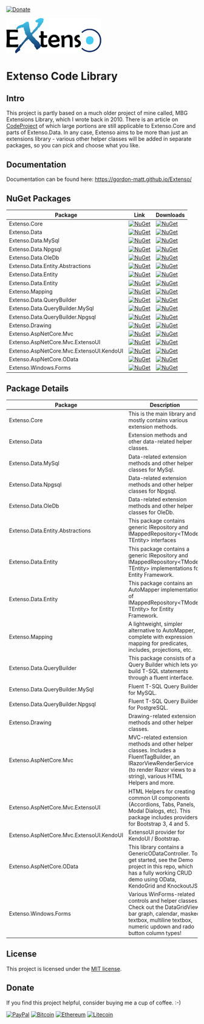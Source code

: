 [![Donate](https://img.shields.io/badge/Donate-PayPal-green.svg)](https://www.paypal.com/cgi-bin/webscr?cmd=_donations&business=gordon_matt%40live%2ecom&lc=AU&currency_code=AUD&bn=PP%2dDonationsBF%3abtn_donateCC_LG%2egif%3aNonHosted)

<img src="https://github.com/gordon-matt/Extenso/blob/master/_Misc/ExtensoLogo.png" alt="Logo" width="250" />

# Extenso Code Library

## Intro
This project is partly based on a much older project of mine called, MBG Extensions Library, which I wrote back in 2010. There is an article on [CodeProject](https://www.codeproject.com/Articles/116940/MBG-Extensions-Library) of which large portions are still applicable to Extenso.Core and parts of Extenso.Data. In any case, Extenso aims to be more than just an extensions library - various other helper classes will be added in separate packages, so you can pick and choose what you like.

## Documentation
Documentation can be found here: https://gordon-matt.github.io/Extenso/

## NuGet Packages

| Package | Link | Downloads |
|---------|------|-------------|
| Extenso.Core | [![NuGet](https://img.shields.io/nuget/v/Extenso.Core?style=flat-square&logo=nuget&label=Version)](https://www.nuget.org/packages/Extenso.Core) | [![NuGet](https://img.shields.io/nuget/dt/Extenso.Core?style=flat-square&logo=nuget&label=Downloads)](https://www.nuget.org/packages/Extenso.Core) |
| Extenso.Data | [![NuGet](https://img.shields.io/nuget/v/Extenso.Data?style=flat-square&logo=nuget&label=Version)](https://www.nuget.org/packages/Extenso.Data) | [![NuGet](https://img.shields.io/nuget/dt/Extenso.Data?style=flat-square&logo=nuget&label=Downloads)](https://www.nuget.org/packages/Extenso.Data) |
| Extenso.Data.MySql | [![NuGet](https://img.shields.io/nuget/v/Extenso.Data.MySql?style=flat-square&logo=nuget&label=Version)](https://www.nuget.org/packages/Extenso.Data.MySql) | [![NuGet](https://img.shields.io/nuget/dt/Extenso.Data.MySql?style=flat-square&logo=nuget&label=Downloads)](https://www.nuget.org/packages/Extenso.Data.MySql) |
| Extenso.Data.Npgsql | [![NuGet](https://img.shields.io/nuget/v/Extenso.Data.Npgsql?style=flat-square&logo=nuget&label=Version)](https://www.nuget.org/packages/Extenso.Data.Npgsql) | [![NuGet](https://img.shields.io/nuget/dt/Extenso.Data.Npgsql?style=flat-square&logo=nuget&label=Downloads)](https://www.nuget.org/packages/Extenso.Data.Npgsql) |
| Extenso.Data.OleDb | [![NuGet](https://img.shields.io/nuget/v/Extenso.Data.OleDb?style=flat-square&logo=nuget&label=Version)](https://www.nuget.org/packages/Extenso.Data.OleDb) | [![NuGet](https://img.shields.io/nuget/dt/Extenso.Data.OleDb?style=flat-square&logo=nuget&label=Downloads)](https://www.nuget.org/packages/Extenso.Data.OleDb) |
| Extenso.Data.Entity.Abstractions | [![NuGet](https://img.shields.io/nuget/v/Extenso.Data.Entity.Abstractions?style=flat-square&logo=nuget&label=Version)](https://www.nuget.org/packages/Extenso.Data.Entity.Abstractions) | [![NuGet](https://img.shields.io/nuget/dt/Extenso.Data.Entity.Abstractions?style=flat-square&logo=nuget&label=Downloads)](https://www.nuget.org/packages/Extenso.Data.Entity.Abstractions) |
| Extenso.Data.Entity | [![NuGet](https://img.shields.io/nuget/v/Extenso.Data.Entity?style=flat-square&logo=nuget&label=Version)](https://www.nuget.org/packages/Extenso.Data.Entity) | [![NuGet](https://img.shields.io/nuget/dt/Extenso.Data.Entity?style=flat-square&logo=nuget&label=Downloads)](https://www.nuget.org/packages/Extenso.Data.Entity) |
| Extenso.Data.Entity | [![NuGet](https://img.shields.io/nuget/v/Extenso.Data.Entity?style=flat-square&logo=nuget&label=Version)](https://www.nuget.org/packages/Extenso.Data.Entity) | [![NuGet](https://img.shields.io/nuget/dt/Extenso.Data.Entity?style=flat-square&logo=nuget&label=Downloads)](https://www.nuget.org/packages/Extenso.Data.Entity) |
| Extenso.Mapping | [![NuGet](https://img.shields.io/nuget/v/Extenso.Mapping?style=flat-square&logo=nuget&label=Version)](https://www.nuget.org/packages/Extenso.Mapping) | [![NuGet](https://img.shields.io/nuget/dt/Extenso.Mapping?style=flat-square&logo=nuget&label=Downloads)](https://www.nuget.org/packages/Extenso.Mapping) |
| Extenso.Data.QueryBuilder | [![NuGet](https://img.shields.io/nuget/v/Extenso.Data.QueryBuilder?style=flat-square&logo=nuget&label=Version)](https://www.nuget.org/packages/Extenso.Data.QueryBuilder) | [![NuGet](https://img.shields.io/nuget/dt/Extenso.Data.QueryBuilder?style=flat-square&logo=nuget&label=Downloads)](https://www.nuget.org/packages/Extenso.Data.QueryBuilder) |
| Extenso.Data.QueryBuilder.MySql | [![NuGet](https://img.shields.io/nuget/v/Extenso.Data.QueryBuilder.MySql?style=flat-square&logo=nuget&label=Version)](https://www.nuget.org/packages/Extenso.Data.QueryBuilder.MySql) | [![NuGet](https://img.shields.io/nuget/dt/Extenso.Data.QueryBuilder.MySql?style=flat-square&logo=nuget&label=Downloads)](https://www.nuget.org/packages/Extenso.Data.QueryBuilder.MySql) |
| Extenso.Data.QueryBuilder.Npgsql | [![NuGet](https://img.shields.io/nuget/v/Extenso.Data.QueryBuilder.Npgsql?style=flat-square&logo=nuget&label=Version)](https://www.nuget.org/packages/Extenso.Data.QueryBuilder.Npgsql) | [![NuGet](https://img.shields.io/nuget/dt/Extenso.Data.QueryBuilder.Npgsql?style=flat-square&logo=nuget&label=Downloads)](https://www.nuget.org/packages/Extenso.Data.QueryBuilder.Npgsql) |
| Extenso.Drawing | [![NuGet](https://img.shields.io/nuget/v/Extenso.Drawing?style=flat-square&logo=nuget&label=Version)](https://www.nuget.org/packages/Extenso.Drawing) | [![NuGet](https://img.shields.io/nuget/dt/Extenso.Drawing?style=flat-square&logo=nuget&label=Downloads)](https://www.nuget.org/packages/Extenso.Drawing) |
| Extenso.AspNetCore.Mvc | [![NuGet](https://img.shields.io/nuget/v/Extenso.AspNetCore.Mvc?style=flat-square&logo=nuget&label=Version)](https://www.nuget.org/packages/Extenso.AspNetCore.Mvc) | [![NuGet](https://img.shields.io/nuget/dt/Extenso.AspNetCore.Mvc?style=flat-square&logo=nuget&label=Downloads)](https://www.nuget.org/packages/Extenso.AspNetCore.Mvc) |
| Extenso.AspNetCore.Mvc.ExtensoUI | [![NuGet](https://img.shields.io/nuget/v/Extenso.AspNetCore.Mvc.ExtensoUI?style=flat-square&logo=nuget&label=Version)](https://www.nuget.org/packages/Extenso.AspNetCore.Mvc.ExtensoUI) | [![NuGet](https://img.shields.io/nuget/dt/Extenso.AspNetCore.Mvc.ExtensoUI?style=flat-square&logo=nuget&label=Downloads)](https://www.nuget.org/packages/Extenso.AspNetCore.Mvc.ExtensoUI) |
| Extenso.AspNetCore.Mvc.ExtensoUI.KendoUI | [![NuGet](https://img.shields.io/nuget/v/Extenso.AspNetCore.Mvc.ExtensoUI.KendoUI?style=flat-square&logo=nuget&label=Version)](https://www.nuget.org/packages/Extenso.AspNetCore.Mvc.ExtensoUI.KendoUI) | [![NuGet](https://img.shields.io/nuget/dt/Extenso.AspNetCore.Mvc.ExtensoUI.KendoUI?style=flat-square&logo=nuget&label=Downloads)](https://www.nuget.org/packages/Extenso.AspNetCore.Mvc.ExtensoUI.KendoUI) |
| Extenso.AspNetCore.OData | [![NuGet](https://img.shields.io/nuget/v/Extenso.AspNetCore.OData?style=flat-square&logo=nuget&label=Version)](https://www.nuget.org/packages/Extenso.AspNetCore.OData) | [![NuGet](https://img.shields.io/nuget/dt/Extenso.AspNetCore.OData?style=flat-square&logo=nuget&label=Downloads)](https://www.nuget.org/packages/Extenso.AspNetCore.OData) |
| Extenso.Windows.Forms | [![NuGet](https://img.shields.io/nuget/v/Extenso.Windows.Forms?style=flat-square&logo=nuget&label=Version)](https://www.nuget.org/packages/Extenso.Windows.Forms) | [![NuGet](https://img.shields.io/nuget/dt/Extenso.Windows.Forms?style=flat-square&logo=nuget&label=Downloads)](https://www.nuget.org/packages/Extenso.Windows.Forms) |

## Package Details

| Package | Description |
|---------|------|
| Extenso.Core | This is the main library and mostly contains various extension methods. |
| Extenso.Data | Extension methods and other data-related helper classes. |
| Extenso.Data.MySql | Data-related extension methods and other helper classes for MySql. |
| Extenso.Data.Npgsql | Data-related extension methods and other helper classes for Npgsql. |
| Extenso.Data.OleDb | Data-related extension methods and other helper classes for OleDb. |
| Extenso.Data.Entity.Abstractions | This package contains generic IRepository and IMappedRepository<TModel, TEntity> interfaces |
| Extenso.Data.Entity | This package contains a generic IRepository and IMappedRepository<TModel, TEntity> implementations for Entity Framework. |
| Extenso.Data.Entity | This package contains an AutoMapper implementation of IMappedRepository<TModel, TEntity> for Entity Framework. |
| Extenso.Mapping | A lightweight, simpler alternative to AutoMapper, complete with expression mapping for predicates, includes, projections, etc. |
| Extenso.Data.QueryBuilder | This package consists of a Query Builder which lets you build T-SQL statements through a fluent interface. |
| Extenso.Data.QueryBuilder.MySql | Fluent T-SQL Query Builder for MySQL. |
| Extenso.Data.QueryBuilder.Npgsql | Fluent T-SQL Query Builder for PostgreSQL. |
| Extenso.Drawing | Drawing-related extension methods and other helper classes. |
| Extenso.AspNetCore.Mvc | MVC-related extension methods and other helper classes. Includes a FluentTagBuilder, an IRazorViewRenderService (to render Razor views to a string), various HTML Helpers and more. |
| Extenso.AspNetCore.Mvc.ExtensoUI | HTML Helpers for creating common UI components (Accordions, Tabs, Panels, Modal Dialogs, etc). This package includes providers for Bootstrap 3, 4 and 5. |
| Extenso.AspNetCore.Mvc.ExtensoUI.KendoUI | ExtensoUI provider for KendoUI / Bootstrap. |
| Extenso.AspNetCore.OData | This library contains a GenericODataController. To get started, see the Demo project in this repo, which has a fully working CRUD demo using OData, KendoGrid and KnockoutJS. |
| Extenso.Windows.Forms | Various WinForms-related controls and helper classes. Check out the DataGridView bar graph, calendar, masked textbox, multiline textbox, numeric updown and rado button column types! |

## License

This project is licensed under the [MIT license](LICENSE.txt).

## Donate
If you find this project helpful, consider buying me a cup of coffee.  :-)

[![PayPal](https://img.shields.io/badge/PayPal-003087?logo=paypal&logoColor=fff)](https://www.paypal.com/cgi-bin/webscr?cmd=_donations&business=gordon_matt%40live%2ecom&lc=AU&currency_code=AUD&bn=PP%2dDonationsBF%3abtn_donateCC_LG%2egif%3aNonHosted)
[![Bitcoin](https://img.shields.io/badge/Bitcoin-FF9900?logo=bitcoin&logoColor=white)](bitcoin:1EeDfbcqoEaz6bbcWsymwPbYv4uyEaZ3Lp)
[![Ethereum](https://img.shields.io/badge/Ethereum-3C3C3D?logo=ethereum&logoColor=white)](ethereum:0x277552efd6ea9ca9052a249e781abf1719ea9414)
[![Litecoin](https://img.shields.io/badge/Litecoin-A6A9AA?logo=litecoin&logoColor=white)](litecoin:LRUP8hukWGXRrcPK6Tm7iUp9vPvnNNt3uz)